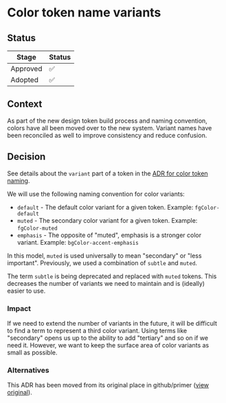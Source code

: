 # Color token name variants

## Status

| Stage    | Status |
| -------- | ------ |
| Approved | ✅     |
| Adopted  | ✅     |

## Context

As part of the new design token build process and naming convention, colors have all been moved over to the new system. Variant names have been reconciled as well to improve consistency and reduce confusion.

## Decision

See details about the `variant` part of a token in the [ADR for color token naming](./2023-03-28-color-token-naming.md).

We will use the following naming convention for color variants:

- `default` - The default color variant for a given token. Example: `fgColor-default`
- `muted` - The secondary color variant for a given token. Example: `fgColor-muted`
- `emphasis` - The opposite of "muted", emphasis is a stronger color variant. Example: `bgColor-accent-emphasis`

In this model, `muted` is used universally to mean "secondary" or "less important". Previously, we used a combination of `subtle` and `muted`.

The term `subtle` is being deprecated and replaced with `muted` tokens. This decreases the number of variants we need to maintain and is (ideally) easier to use.

### Impact

If we need to extend the number of variants in the future, it will be difficult to find a term to represent a third color variant. Using terms like "secondary" opens us up to the ability to add "tertiary" and so on if we need it. However, we want to keep the surface area of color variants as small as possible.

### Alternatives

<!-- Describe the available alternatives if any, and why the current apporach was chosen -->

This ADR has been moved from its original place in github/primer ([view original](https://github.com/github/primer/blob/85827cee9022657301b88c3548e8dd6e3f728afa/adrs/2023-03-28-color-token-name-variants.md)).

